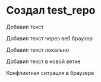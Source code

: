 ﻿# Создал test_repo

Добавил текст

Добавил текст через веб браузер

Добавил текст локально 

Добавил текст в новой ветке

Конфликтная ситуация в браузере
